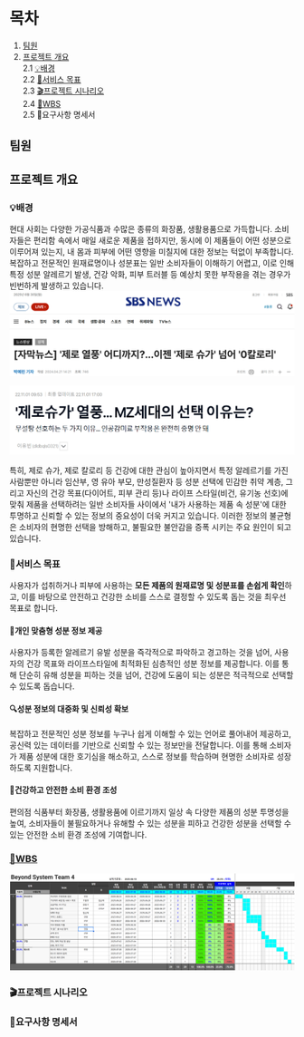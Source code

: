 # 목차
1. [팀원](#팀원)
2. [프로젝트 개요](#프로젝트-개요)  
	2.1 [💡배경](#배경)  
	2.2 [🎯서비스 목표](#서비스-목표)  
	2.3 [🎬프로젝트 시나리오](#프로젝트-시나리오)  
	2.4 [📅WBS](#WBS)  
	2.5 📘요구사항 명세서

## 팀원

## 프로젝트 개요

### 💡배경
현대 사회는 다양한 가공식품과 수많은 종류의 화장품, 생활용품으로 가득합니다. 소비자들은 편리함 속에서 매일 새로운 제품을 접하지만, 동시에 이 제품들이 어떤 성분으로 이루어져 있는지, 내 몸과 피부에 어떤 영향을 미칠지에 대한 정보는 턱없이 부족합니다. 복잡하고 전문적인 원재료명이나 성분표는 일반 소비자들이 이해하기 어렵고, 이로 인해 특정 성분 알레르기 발생, 건강 악화, 피부 트러블 등 예상치 못한 부작용을 겪는 경우가 빈번하게 발생하고 있습니다.  
![news-1.png](./image/news-1.png)  

![news-2.png](./image/news-2.png)  

특히, 제로 슈가, 제로 칼로리 등 건강에 대한 관심이 높아지면서 특정 알레르기를 가진 사람뿐만 아니라 임산부, 영 유아 부모, 만성질환자 등 성분 선택에 민감한 취약 계층, 그리고 자신의 건강 목표(다이어트, 피부 관리 등)나 라이프 스타일(비건, 유기농 선호)에 맞춰 제품을 선택하려는 일반 소비자들 사이에서 '내가 사용하는 제품 속 성분'에 대한 투명하고 신뢰할 수 있는 정보의 중요성이 더욱 커지고 있습니다. 이러한 정보의 불균형은 소비자의 현명한 선택을 방해하고, 불필요한 불안감을 증폭 시키는 주요 원인이 되고 있습니다.

### 🎯서비스 목표

사용자가 섭취하거나 피부에 사용하는 **모든 제품의 원재료명 및 성분표를 손쉽게 확인**하고, 이를 바탕으로 안전하고 건강한 소비를 스스로 결정할 수 있도록 돕는 것을 최우선 목표로 합니다.

#### 👤개인 맞춤형 성분 정보 제공
 사용자가 등록한 알레르기 유발 성분을 즉각적으로 파악하고 경고하는 것을 넘어, 사용자의 건강 목표와 라이프스타일에 최적화된 심층적인 성분 정보를 제공합니다. 이를 통해 단순히 유해 성분을 피하는 것을 넘어, 건강에 도움이 되는 성분은 적극적으로 선택할 수 있도록 돕습니다.
#### 🔍성분 정보의 대중화 및 신뢰성 확보
 복잡하고 전문적인 성분 정보를 누구나 쉽게 이해할 수 있는 언어로 풀어내어 제공하고, 공신력 있는 데이터를 기반으로 신뢰할 수 있는 정보만을 전달합니다. 이를 통해 소비자가 제품 성분에 대한 호기심을 해소하고, 스스로 정보를 학습하며 현명한 소비자로 성장하도록 지원합니다.
#### 🌱건강하고 안전한 소비 환경 조성
 편의점 식품부터 화장품, 생활용품에 이르기까지 일상 속 다양한 제품의 성분 투명성을 높여, 소비자들이 불필요하거나 유해할 수 있는 성분을 피하고 건강한 성분을 선택할 수 있는 안전한 소비 환경 조성에 기여합니다.
### [📅WBS](https://docs.google.com/spreadsheets/d/1ywVBV67NrzWV-1znNUS8sd5j1ng35hN3S3RMZ7b0pGk/edit?gid=509945759#gid=509945759)
![WBS.png](./image/WBS.png)  

### 🎬프로젝트 시나리오
### 📘요구사항 명세서